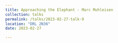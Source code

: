 ```yaml
---
title: Approaching the Elephant - Marc Muhleisen
collection: talks
permalink: /talks/2023-02-27-talk-9
location: "DRL 2N36"
date: 2023-02-27

---
```

